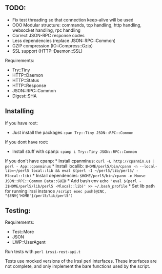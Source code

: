 TODO:
-----
 - Fix test threading so that connection keep-alive will be used
 - OOO Modular structure: commands, tcp handling, http handling, websocket handling, rpc handling
 - Correct JSON-RPC response codes
 - Less dependencies (replace JSON::RPC::Common)
 - GZIP compression (IO::Compress::Gzip)
 - SSL support (HTTP::Daemon::SSL)

Requirements:
 * Try::Tiny
 * HTTP::Daemon
 * HTTP::Status
 * HTTP::Response
 * JSON::RPC::Common
 * Digest::SHA



Installing
----------

If you have root:
 * Just install the packages `cpan Try::Tiny JSON::RPC::Common`

If you dont have root:
 * Install stuff with cpanp: `cpanp i Try::Tiny JSON::RPC::Common`

 If you don't have cpanp:
	 * Install cpanminus: `curl -L http://cpanmin.us | perl - App::cpanminus`
	 * Install locallib: `$HOME/perl5/bin/cpanm -n --local-lib=~/perl5 local::lib && eval $(perl -I ~/perl5/lib/perl5/ -Mlocal::lib)`
	 * Install dependencies: `$HOME/perl5/bin/cpanm -n Moose JSON::RPC::Common Data::GUID`
	 * Add bash env `echo 'eval $(perl -I$HOME/perl5/lib/perl5 -Mlocal::lib)' >> ~/.bash_profile`
	 * Set lib path for running irssi instance `/script exec push(@INC, "$ENV{'HOME'}/perl5/lib/perl5")`


Testing:
--------

Requirements:
 * Test::More
 * JSON
 * LWP::UserAgent

Run tests with `perl irssi-rest-api.t`

Tests use mocked versions of the Irssi perl interfaces. These interfaces are not complete, and only implement the bare functions used by the script.

